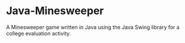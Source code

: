 # Java-Minesweeper
A Minesweeper game written in Java using the Java Swing library for a college evaluation activity.
